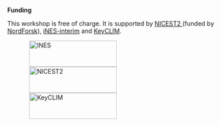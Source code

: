 <!--
<p>
This workshop is free of charge. It is sponsored by <a href="https://www.ines.noresm.org" target="_blank">iNES</a> (funded by <a href="https://www.forskningsradet.no" target="_blank">RCN</a>).
</p>
<p>
  <a href="https://www.ines.noresm.org" target="_blank">
    <img src="{{ site.baseurl }}/img/ines.png"
         hspace="50"
         alt="INES logo"
         width="100" height="73">
  </a>
</p>
-->
<p>
<strong>Funding</strong>
</p>
<p>
<!--
This workshop is free of charge. It is supported by <a href="https://www.ines.noresm.org" target="_blank">iNES-interim</a> and <a href="https://neic.no/nicest2/" target="_blank">NICEST2 </a> (funded by <a href="http://www.nordforsk.org/en" target="_blank">NordForsk</a>).
-->
This workshop is free of charge. It is supported by <a href="https://neic.no/nicest2/" target="_blank">NICEST2 </a> (funded by <a href="http://www.nordforsk.org/en" target="_blank">NordForsk</a>), <a href="https://www.ines.noresm.org" target="_blank">iNES-interim</a> and <a href="https://keyclim.met.no" target="_blank">KeyCLIM</a>.
</p>
<p>
<a href="https://www.ines.noresm.org" target="_blank">
  <img src="{{ site.baseurl }}/img/ines.png"
       hspace="50"
       alt="INES"
       width="200px" height="60px">
</a>
<a href="https://neic.no/nicest2" target="_blank">
  <img src="{{ site.baseurl }}/img/neic.png"
       hspace="50"
       alt="NICEST2"
       width="200" height="60">
</a>
<a href="https://keyclim.met.no" target="_blank">
  <img src="{{ site.baseurl }}/img/keyclim.png"
       hspace="50"
       alt="KeyCLIM"
       width="200px" height="60px">
</a>
</p>
<!--
<p>
<strong>Organizers</strong>
</p>
<ul>
    <li> Yanchun He (NERSC, yanchun.he_at_nersc.no)</li>
    <li> Alok Gupta (NORCE, algu_at_norceresearch.no)</li>
    <li> Tomas Torsvik (UiB, Tomas.Torsvik_at_uib.no )</li>
    <li> Anne Claire Fouilloux (Simula, annef_at_simula.no)￼</li>
    <li> Michael Schulz (MetNO, michaels_at_met.no)</li>
<ul>
-->
